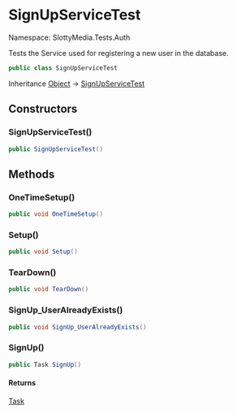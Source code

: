 # SignUpServiceTest

Namespace: SlottyMedia.Tests.Auth

Tests the Service used for registering a new user in the database.

```csharp
public class SignUpServiceTest
```

Inheritance [Object](https://docs.microsoft.com/en-us/dotnet/api/system.object) → [SignUpServiceTest](./slottymedia.tests.auth.signupservicetest.md)

## Constructors

### **SignUpServiceTest()**

```csharp
public SignUpServiceTest()
```

## Methods

### **OneTimeSetup()**

```csharp
public void OneTimeSetup()
```

### **Setup()**

```csharp
public void Setup()
```

### **TearDown()**

```csharp
public void TearDown()
```

### **SignUp_UserAlreadyExists()**

```csharp
public void SignUp_UserAlreadyExists()
```

### **SignUp()**

```csharp
public Task SignUp()
```

#### Returns

[Task](https://docs.microsoft.com/en-us/dotnet/api/system.threading.tasks.task)<br>

